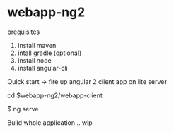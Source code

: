 # webapp-ng2

prequisites
1. install maven
2. intall gradle (optional)
3. install node
4. install angular-cli

Quick start -> fire up angular 2 client app on lite server

cd $webapp-ng2/webapp-client

$ ng serve

Build whole application
.. wip
